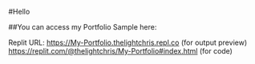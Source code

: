 #Hello

##You can access my Portfolio Sample here:

Replit URL: https://My-Portfolio.thelightchris.repl.co (for output preview)
https://replit.com/@thelightchris/My-Portfolio#index.html (for code)
